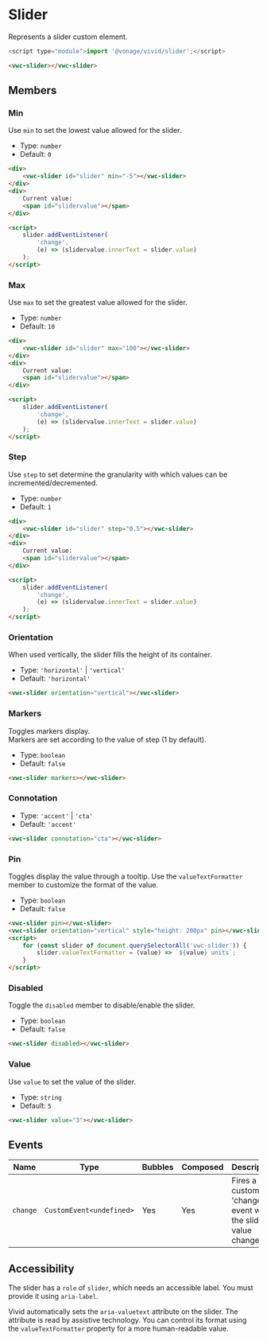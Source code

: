 # Slider

Represents a slider custom element.

```js
<script type="module">import '@vonage/vivid/slider';</script>
```

```html preview
<vwc-slider></vwc-slider>
```

## Members

### Min

Use `min` to set the lowest value allowed for the slider.

- Type: `number`
- Default: `0`

```html preview blocks
<div>
	<vwc-slider id="slider" min="-5"></vwc-slider>
</div>
<div>
	Current value:
	<span id="slidervalue"></span>
</div>

<script>
	slider.addEventListener(
		'change',
		(e) => (slidervalue.innerText = slider.value)
	);
</script>
```

### Max

Use `max` to set the greatest value allowed for the slider.

- Type: `number`
- Default: `10`

```html preview blocks
<div>
	<vwc-slider id="slider" max="100"></vwc-slider>
</div>
<div>
	Current value:
	<span id="slidervalue"></span>
</div>

<script>
	slider.addEventListener(
		'change',
		(e) => (slidervalue.innerText = slider.value)
	);
</script>
```

### Step

Use `step` to set determine the granularity with which values can be incremented/decremented.

- Type: `number`
- Default: `1`

```html preview blocks
<div>
	<vwc-slider id="slider" step="0.5"></vwc-slider>
</div>
<div>
	Current value:
	<span id="slidervalue"></span>
</div>

<script>
	slider.addEventListener(
		'change',
		(e) => (slidervalue.innerText = slider.value)
	);
</script>
```

### Orientation

When used vertically, the slider fills the height of its container.

- Type: `'horizontal'` | `'vertical'`
- Default: `'horizontal'`

```html preview center 300px
<vwc-slider orientation="vertical"></vwc-slider>
```

### Markers

Toggles markers display.  
Markers are set according to the value of step (1 by default).

- Type: `boolean`
- Default: `false`

```html preview blocks
<vwc-slider markers></vwc-slider>
```

### Connotation

- Type: `'accent'` | `'cta'`
- Default: `'accent'`

```html preview blocks
<vwc-slider connotation="cta"></vwc-slider>
```

### Pin

Toggles display the value through a tooltip. Use the `valueTextFormatter` member to customize the format of the value.

- Type: `boolean`
- Default: `false`

```html preview
<vwc-slider pin></vwc-slider>
<vwc-slider orientation="vertical" style="height: 200px" pin></vwc-slider>
<script>
	for (const slider of document.querySelectorAll('vwc-slider')) {
		slider.valueTextFormatter = (value) => `${value} units`;
	}
</script>
```

### Disabled

Toggle the `disabled` member to disable/enable the slider.

- Type: `boolean`
- Default: `false`

```html preview blocks
<vwc-slider disabled></vwc-slider>
```

### Value

Use `value` to set the value of the slider.

- Type: `string`
- Default: `5`

```html preview blocks
<vwc-slider value="3"></vwc-slider>
```

## Events

<div class="table-wrapper">

| Name     | Type                     | Bubbles | Composed | Description                                                 |
| -------- | ------------------------ | ------- | -------- | ----------------------------------------------------------- |
| `change` | `CustomEvent<undefined>` | Yes     | Yes      | Fires a custom 'change' event when the slider value changes |

</div>

## Accessibility

The slider has a `role` of `slider`, which needs an accessible label. You must provide it using `aria-label`.

Vivid automatically sets the `aria-valuetext` attribute on the slider. The attribute is read by assistive technology. You can control its format using the `valueTextFormatter` property for a more human-readable value.
